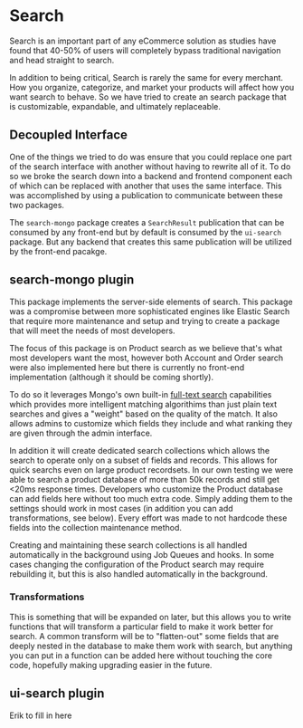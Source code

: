 # Search

Search is an important part of any eCommerce solution as studies have found that
40-50% of users will completely bypass traditional navigation and head straight
to search.

In addition to being critical, Search is rarely the same for every merchant. How
you organize, categorize, and market your products will affect how you want
search to behave. So we have tried to create an search package that is customizable,
expandable, and ultimately replaceable.

## Decoupled Interface

One of the things we tried to do was ensure that you could replace one part
of the search interface with another without having to rewrite all of it. To do so
we broke the search down into a backend and frontend component each of which
can be replaced with another that uses the same interface. This was accomplished
by using a publication to communicate between these two packages.

The `search-mongo` package creates a `SearchResult` publication that can be consumed
by any front-end but by default is consumed by the `ui-search` package. But any
backend that creates this same publication will be utilized by the front-end pacakge.

## search-mongo plugin

This package implements the server-side elements of search. This package was a
compromise between more sophisticated engines like Elastic Search that require
more maintenance and setup and trying to create a package that will meet the needs
of most developers.

The focus of this package is on Product search as we believe that's what most
developers want the most, however both Account and Order search were also implemented
here but there is currently no front-end implementation (although it should be
coming shortly).

To do so it leverages Mongo's own built-in [full-text search](https://docs.mongodb.com/manual/reference/operator/query/text/)
capabilities which provides more intelligent matching algorithims than just plain text searches and
gives a "weight" based on the quality of the match. It also allows admins to customize
which fields they include and what ranking they are given through the admin
interface.

In addition it will create dedicated search collections which allows the search
to operate only on a subset of fields and records. This allows for quick
searchs even on large product recordsets. In our own testing we were able to search
a product database of more than 50k records and still get <20ms response times. Developers
who customize the Product database can add fields here without too much extra code. Simply
adding them to the settings should work in most cases (in addition you can add
transformations, see below). Every effort was made to not hardcode these fields into
the collection maintenance method.

Creating and maintaining these search collections is all handled automatically
in the background using Job Queues and hooks. In some cases changing the configuration
of the Product search may require rebuilding it, but this is also handled automatically
in the background.

### Transformations

This is something that will be expanded on later, but this allows you to write
functions that will transform a particular field to make it work better for search.
A common transform will be to "flatten-out" some fields that are deeply nested
in the database to make them work with search, but anything you can put in a function
can be added here without touching the core code, hopefully making upgrading easier
in the future.

## ui-search plugin

Erik to fill in here
